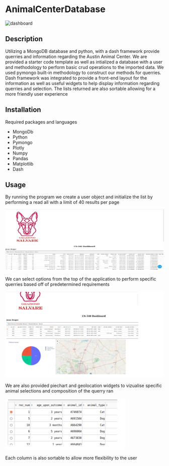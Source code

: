 # AnimalCenterDatabase
<img width="302" alt="dashboard" src="https://github.com/Konado22/AnimalCenterDatabase/assets/87197883/c2dce6ce-044b-4e7b-a646-e4b10fa6d395">

## Description

Utilizing a MongoDB database and python, with a dash framework provide querries and information regarding the Austin Animal Center. We are provided a starter code template as well as intialized a database with a user and methodology to perform basic crud operations to the imported data. We used pymongo built-in methodology to construct our methods for querries. Dash framework was integrated to provide a front-end layout for the information as well as useful widgets to help display information regarding querries and selection. The lists returned are also sortable allowing for a more friendly user experience

## Installation

Required packages and languages
* MongoDb
* Python
* Pymongo
* Plotly
* Numpy
* Pandas
* Matplotlib
* Dash

## Usage

By running the program we create a user object and initialize the list by performing a read all with a limit of 40 results per page

![](dashboard.png)

We can select options from the top of the application to perform specific querries based off of predetermined requirements

![](charts.png)

We are also provided piechart and geolocation widgets to vizualise specific animal selections and composition of the querry ran

![](sort.png)

Each column is also sortable to allow more flexibility to the user
